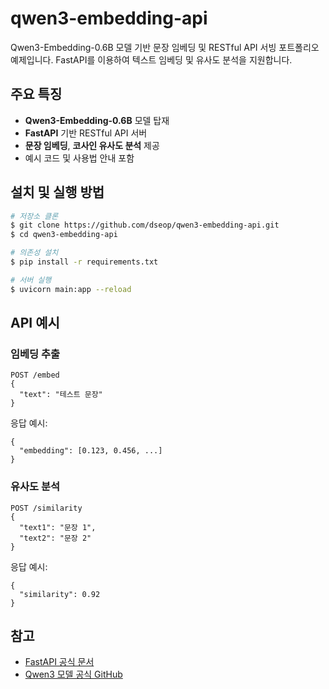 # qwen3-embedding-api

Qwen3-Embedding-0.6B 모델 기반 문장 임베딩 및 RESTful API 서빙 포트폴리오 예제입니다. FastAPI를 이용하여 텍스트 임베딩 및 유사도 분석을 지원합니다.

## 주요 특징
- **Qwen3-Embedding-0.6B** 모델 탑재
- **FastAPI** 기반 RESTful API 서버
- **문장 임베딩**, **코사인 유사도 분석** 제공
- 예시 코드 및 사용법 안내 포함

## 설치 및 실행 방법
```bash
# 저장소 클론
$ git clone https://github.com/dseop/qwen3-embedding-api.git
$ cd qwen3-embedding-api

# 의존성 설치
$ pip install -r requirements.txt

# 서버 실행
$ uvicorn main:app --reload
```

## API 예시
### 임베딩 추출
```
POST /embed
{
  "text": "테스트 문장"
}
```

응답 예시:
```
{
  "embedding": [0.123, 0.456, ...]
}
```

### 유사도 분석
```
POST /similarity
{
  "text1": "문장 1",
  "text2": "문장 2"
}
```

응답 예시:
```
{
  "similarity": 0.92
}
```

## 참고
- [FastAPI 공식 문서](https://fastapi.tiangolo.com/)
- [Qwen3 모델 공식 GitHub](https://github.com/QwenLM/Qwen3)
